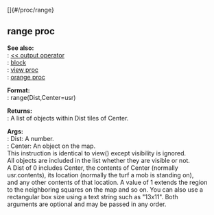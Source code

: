 []{#/proc/range}    
## range proc    
**See also:**    
:   [\<\< output operator](ref/operator/%3c%3c/output)    
:   [block](ref/proc/block)    
:   [view proc](ref/proc/view)    
:   [orange proc](ref/proc/orange)    
<!-- -->    
**Format:**    
:   range(Dist,Center=usr)    
<!-- -->    
**Returns:**    
:   A list of objects within Dist tiles of Center.    
<!-- -->    
**Args:**    
:   Dist: A number.    
:   Center: An object on the map.    
This instruction is identical to view() except visibility is ignored.    
All objects are included in the list whether they are visible or not.    
A Dist of 0 includes Center, the contents of Center (normally    
usr.contents), its location (normally the turf a mob is standing on),    
and any other contents of that location. A value of 1 extends the region    
to the neighboring squares on the map and so on. You can also use a    
rectangular box size using a text string such as \"13x11\". Both    
arguments are optional and may be passed in any order.  